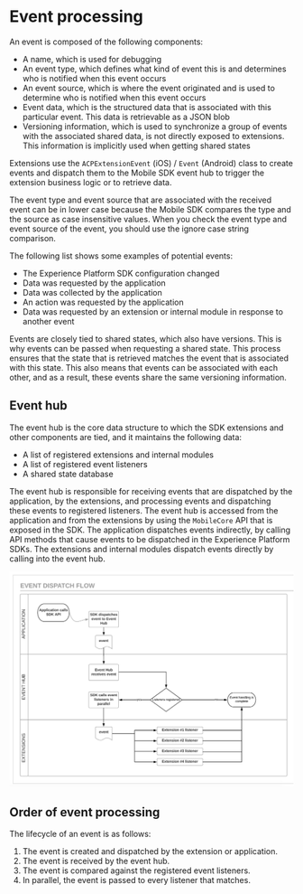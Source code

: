 # Event processing

An event is composed of the following components:

* A name, which is used for debugging
* An event type, which defines what kind of event this is and determines who is notified when this event occurs
* An event source, which is where the event originated and is used to determine who is notified when this event occurs
* Event data, which is the structured data that is associated with this particular event. This data is retrievable as a JSON blob
* Versioning information, which is used to synchronize a group of events with the associated shared data, is not directly exposed to extensions. This information is implicitly used when getting shared states

<InlineAlert variant="info" slots="text"/>

Extensions use the `ACPExtensionEvent` (iOS) / `Event` (Android) class to create events and dispatch them to the Mobile SDK event hub to trigger the extension business logic or to retrieve data.

The event type and event source that are associated with the received event can be in lower case because the Mobile SDK compares the type and the source as case insensitive values. When you check the event type and event source of the event, you should use the ignore case string comparison.

The following list shows some examples of potential events:

* The Experience Platform SDK configuration changed
* Data was requested by the application
* Data was collected by the application
* An action was requested by the application
* Data was requested by an extension or internal module in response to another event

Events are closely tied to shared states, which also have versions. This is why events can be passed when requesting a shared state. This process ensures that the state that is retrieved matches the event that is associated with this state. This also means that events can be associated with each other, and as a result, these events share the same versioning information.

## Event hub

The event hub is the core data structure to which the SDK extensions and other components are tied, and it maintains the following data:

* A list of registered extensions and internal modules
* A list of registered event listeners
* A shared state database

The event hub is responsible for receiving events that are dispatched by the application, by the extensions, and processing events and dispatching these events to registered listeners. The event hub is accessed from the application and from the extensions by using the `MobileCore` API that is exposed in the SDK. The application dispatches events indirectly, by calling API methods that cause events to be dispatched in the Experience Platform SDKs. The extensions and internal modules dispatch events directly by calling into the event hub.

![](assets/event-processing/dispatch-flow.png)

## Order of event processing

The lifecycle of an event is as follows:

1. The event is created and dispatched by the extension or application.
2. The event is received by the event hub.
3. The event is compared against the registered event listeners.  
4. In parallel, the event is passed to every listener that matches.

